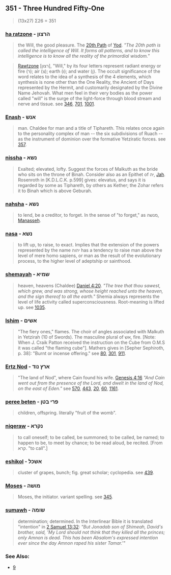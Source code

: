 ## 351 - Three Hundred Fifty-One
> (13x27) Σ26 = 351

### [ha ratzone](/keys/HRTzVN) - הרצון
> the Will, the good pleasure. The [20th Path](20) of [Yod](/keys/I). *"The 20th path is called the intelligence of Will. It forms all patterns, and to know this intelligence is to know all the reality of the primordial wisdom."*

> [Rawtzone](/keys/RTzVN) [רצון], "Will," by its four letters represent radiant energy or fire (ר); air (צ); earth (ו); and water (ן). The occult significance of the word relates to the idea of a synthesis of the 4 elements, which synthesis is none other than the One Reality, the Ancient of Days represented by the Hermit, and customarily designated by the Divine Name Jehovah. What men feel in their very bodies as the power called "will" is the surge of the light-force through blood stream and nerve and tissue. see [346](346), [701](701), [1001](1001).

### [Enash](/keys/ANSh) - אנש
> man. Chaldee for man and a title of Tiphareth. This relates once again to the personality complex of man -- the six subdivisions of Ruach -- as the instrument of dominion over the formative Yetziratic forces. see [357](357).

### [nissha](/keys/NShA) - נשא
> Exalted; elevated, lofty. Suggest the forces of Malkuth as the bride who sits on the throne of Binah. Consider also as an Epithet of יה, [Jah](/keys/IH). Rosenroth in [K.D.L.C.K. p.599] gives: elevatus, and says it is regarded by some as Tiphareth, by others as Kether; the Zohar refers it to Binah which is above Geburah.

### [nahsha](/keys/NShA) - נשא
> to lend, be a creditor, to forget. In the sense of "to forget," as מנשה, [Manasseh](/keys/MNShH).

### [nasa](/keys/NShA) - נשא
> to lift up, to raise, to exact. Implies that the extension of the powers represented by the name יהוה has a tendency to raise man above the level of mere homo sapiens, or man as the result of the evolutionary process, to the higher level of adeptship or sainthood.

### [shemayah](/keys/ShMIA) - שמיא
> heaven, heavens (Chaldee) [Daniel 4:20](http://biblehub.com/daniel/4-20.htm). *"The tree that thou sawest, which grew, and was strong, whose height reached unto the heaven, and the sign thereof to all the earth."* Shemia always represents the level of life activity called superconsciousness. Root-meaning is lifted up. see [1035](1035).

### [Ishim](/keys/AShIM) - אשים
> "The fiery ones," flames. The choir of angles associated with Malkuth in Yetzirah (10 of Swords). The masculine plural of אש, fire. [Note: When J. Craik Patton received the instruction on the Cube from O.M.S it was called "the flaming cube"]. Mathers gives in [Sepher Sephiroth, p. 38]: "Burnt or incense offering." see [80](80), [301](301), [911](911).

### [Ertz Nod](/keys/ARTz.NVD) - ארץ נוד
> "The land of Nod", where Cain found his wife. [Genesis 4:16](http://biblehub.com/genesis/4-16.htm) *"And Cain went out from the presence of the Lord, and dwelt in the land of Nod, on the east of Eden."* see [570](570), [443](443), [20](20), [60](60), [1161](1161).

### [peree beten](/keys/PRI.BTN) - פרי בטן
> children, offspring. literally "fruit of the womb".

### [niqeraw](/keys/NQRA) - נקרא
> to call oneself; to be called, be summoned; to be called, be named; to happen to be, to meet by chance; to be read aloud, be recited. [From קרא. "to call".]

### [eshikol](/keys/AShKL) - אשכל
> cluster of grapes, bunch; fig. great scholar; cyclopedia. see [439](439).

### [Moses](/keys/MVShH) - מושה
> Moses, the initiator. variant spelling. see [345](345).

### [sumawh](/keys/ShVMH) - שומה
> determination; determined. In the Interlinear Bible it is translated "intention" in [2 Samuel 13:32](http://biblehub.com/2_samuel/13-32.htm): *"But Jonadab son of Shimeah, David's brother, said, 'My Lord should not think that they killed all the princes; only Amnon is dead. This has been Absalom's expressed intention ever since the day Amnon raped his sister Tamar.'"*

### See Also:

- [9](9)
